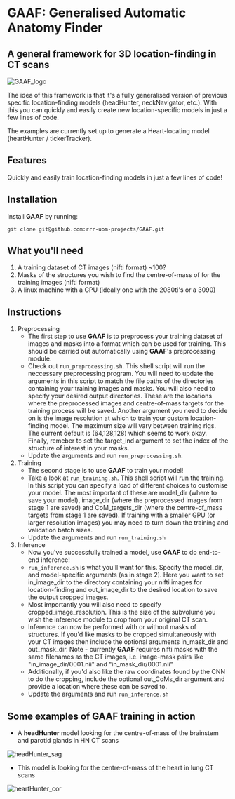 # GAAF: Generalised Automatic Anatomy Finder
## A general framework for 3D location-finding in CT scans
![GAAF_logo](https://user-images.githubusercontent.com/35701423/156757041-887e7937-7e71-4e80-9795-89dc566ae5d7.svg)

The idea of this framework is that it's a fully generalised version of previous specific location-finding models (headHunter, neckNavigator, etc.). With this you can quickly and easily create new location-specific models in just a few lines of code.

The examples are currently set up to generate a Heart-locating model (heartHunter / tickerTracker).

## Features

Quickly and easily train location-finding models in just a few lines of code!

## Installation
Install **GAAF** by running:

```
git clone git@github.com:rrr-uom-projects/GAAF.git
```

## What you'll need
1. A training dataset of CT images (nifti format) ~100?
2. Masks of the structures you wish to find the centre-of-mass of for the training images (nifti format)
3. A linux machine with a GPU (ideally one with the 2080ti's or a 3090)

## Instructions
1. Preprocessing
    - The first step to use **GAAF** is to preprocess your training dataset of images and masks into a format which can be used for training. This should be carried out automatically using **GAAF**'s preprocessing module.
    - Check out ```run_preprocessing.sh```. This shell script will run the neccessary preprocessing program. You will need to update the arguments in this script to match the file paths of the directories containing your training images and masks. You will also need to specify your desired output directories. These are the locations where the preprocessed images and centre-of-mass targets for the training process will be saved. Another argument you need to decide on is the image resolution at which to train your custom location-finding model. The maximum size will vary between training rigs. The current default is (64,128,128) which seems to work okay. Finally, remeber to set the target_ind argument to set the index of the structure of interest in your masks.
    - Update the arguments and run ```run_preprocessing.sh```.
2. Training
    - The second stage is to use **GAAF** to train your model!
    - Take a look at ```run_training.sh```. This shell script will run the training. In this script you can specify a load of different choices to customise your model. The most important of these are model_dir (where to save your model), image_dir (where the preprocessed images from stage 1 are saved) and CoM_targets_dir (where the centre-of_mass targets from stage 1 are saved). If training with a smaller GPU (or larger resolution images) you may need to turn down the training and validation batch sizes.
    - Update the arguments and run ```run_training.sh```
3. Inference
    - Now you've successfully trained a model, use **GAAF** to do end-to-end inference!
    - ```run_inference.sh``` is what you'll want for this. Specify the model_dir, and model-specific arguments (as in stage 2). Here you want to set in_image_dir to the directory containing your nifti images for location-finding and out_image_dir to the desired location to save the output cropped images.
    - Most importantly you will also need to specify cropped_image_resolution. This is the size of the subvolume you wish the inference module to crop from your original CT scan.
    - Inference can now be performed with or without masks of structures. If you'd like masks to be cropped simultaneously with your CT images then include the optional arguments in_mask_dir and out_mask_dir. Note - currently **GAAF** requires nifti masks with the same filenames as the CT images, i.e. image-mask pairs like "in_image_dir/0001.nii" and "in_mask_dir/0001.nii"
    - Additionally, if you'd also like the raw coordinates found by the CNN to do the cropping, include the optional out_CoMs_dir argument and provide a location where these can be saved to.
    - Update the arguments and run ```run_inference.sh```

## Some examples of **GAAF** training in action
- A **headHunter** model looking for the centre-of-mass of the brainstem and parotid glands in HN CT scans

![headHunter_sag](https://user-images.githubusercontent.com/35701423/152800962-62db124e-43fb-4e4a-a1e4-f878198cf716.gif)

- This model is looking for the centre-of-mass of the heart in lung CT scans
  
![heartHunter_cor](https://user-images.githubusercontent.com/35701423/152800422-7b194f56-e602-4e35-8837-0898dc63d26d.gif)

